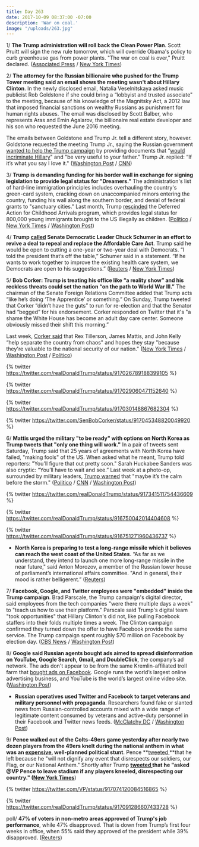 ```yaml
---
title: Day 263
date: 2017-10-09 08:37:00 -07:00
description: 'War on coal.'
image: "/uploads/263.jpg"
---
```


1/ **The Trump administration will roll back the Clean Power Plan**. Scott Pruitt will sign the new rule tomorrow, which will override Obama's policy to curb greenhouse gas from power plants. "The war on coal is over," Pruitt declared.  ([Associated Press](https://apnews.com/94c981eb440f43c3bbbfff84063a9ecc/Trump-administration-to-terminate-Obama's-climate-plan) / [New York Times](https://www.nytimes.com/2017/10/09/climate/clean-power-plan.html))

2/ **The attorney for the Russian billionaire who pushed for the Trump Tower meeting said an email shows the meeting wasn't about Hillary Clinton**. In the newly disclosed email, Natalia Veselnitskaya asked music publicist Rob Goldstone if she could bring a “lobbyist and trusted associate" to the meeting, because of his knowledge of the Magnitsky Act, a 2012 law that imposed financial sanctions on wealthy Russians as punishment for human rights abuses. The email was disclosed by Scott Balber, who represents Aras and Emin Agalarov, the billionaire real estate developer and his son who requested the June 2016 meeting.

The emails between Goldstone and Trump Jr. tell a different story, however. Goldstone requested the meeting Trump Jr., saying the Russian government [wanted to help the Trump campaign](https://whatthefuckjusthappenedtoday.com/2017/07/10/Day-172/#1-donald-trump-jr-met-with-a-kremlin) by providing documents that “[would incriminate Hillary](https://whatthefuckjusthappenedtoday.com/2017/07/11/Day-173/#2-the-email-sent-to-trump-jr-said-th)" and "be very useful to your father.” Trump Jr. replied: “If it’s what you say I love it." ([Washington Post](https://www.washingtonpost.com/politics/newly-disclosed-email-sheds-light-on-trump-jr-meeting-with-russian-lawyer/2017/10/09/2d0fecb0-a9e3-11e7-92d1-58c702d2d975_story.html) / [CNN](http://www.cnn.com/2017/10/09/politics/russia-trump-tower-meeting-new-documents/index.html))

3/ **Trump is demanding funding for his border wall in exchange for signing legislation to provide legal status for "Dreamers."** The administration's list of hard-line immigration principles includes overhauling the country's green-card system, cracking down on unaccompanied minors entering the country, funding his wall along the southern border, and denial of federal grants to "sanctuary cities." Last month, Trump [rescinded](https://whatthefuckjusthappenedtoday.com/2017/09/05/day-229/#1-trump-rescinded-daca-and-called-on) the Deferred Action for Childhood Arrivals program, which provides legal status for 800,000 young immigrants brought to the US illegally as children.  ([Politico](http://www.politico.com/story/2017/10/08/trump-immigration-plan-dreamers-243586) / [New York Times](https://www.nytimes.com/2017/10/08/us/politics/white-house-daca.html) / [Washington Post](https://www.washingtonpost.com/news/post-politics/wp/2017/10/08/trump-administration-releases-hard-line-immigration-principles-threatening-deal-on-dreamers/))

4/ **Trump [called](https://www.axios.com/trump-phones-schumer-for-help-on-health-care-miffing-some-in-gop-2493868663.html) Senate Democratic Leader Chuck Schumer in an effort to revive a deal to repeal and replace the Affordable Care Act**. Trump said he would be open to cutting a one-year or two-year deal with Democrats. “I told the president that’s off the table,” Schumer said in a statement. “If he wants to work together to improve the existing health care system, we Democrats are open to his suggestions.” ([Reuters](https://www.reuters.com/article/us-usa-healthcare-trump-deal/trump-says-open-to-temporary-healthcare-reform-deal-with-democrats-idUSKBN1CC0S9) / [New York Times](https://www.nytimes.com/2017/10/07/us/politics/trump-schumer-obamacare.html))

5/ **Bob Corker: Trump is treating his office like “a reality show” and his reckless threats could set the nation “on the path to World War III.”** The chairman of the Senate Foreign Relations Committee added that Trump acts “like he’s doing ‘The Apprentice’ or something.” On Sunday, Trump tweeted that Corker “didn’t have the guts” to run for re-election and that the Senator had “begged” for his endorsement. Corker responded on Twitter that it's "a shame the White House has become an adult day care center. Someone obviously missed their shift this morning.”

Last week, [Corker said](https://whatthefuckjusthappenedtoday.com/2017/10/05/day-259/#6-rex-tillerson-james-mattis-and-ste) that Rex Tillerson, James Mattis, and John Kelly “help separate the country from chaos" and hopes they stay "because they're valuable to the national security of our nation." ([New York Times](https://www.nytimes.com/2017/10/08/us/politics/trump-corker.html) / [Washington Post](https://www.washingtonpost.com/news/post-politics/wp/2017/10/08/trump-attacks-gop-sen-corker-didnt-have-the-guts-to-run-for-reelection/) / [Politico](http://www.politico.com/story/2017/10/08/trump-claims-corker-didnt-have-the-guts-to-run-for-reelection-243576))

{% twitter https://twitter.com/realDonaldTrump/status/917026789188399105 %}

{% twitter https://twitter.com/realDonaldTrump/status/917029060471152640 %}

{% twitter https://twitter.com/realDonaldTrump/status/917030148867682304 %}

{% twitter https://twitter.com/SenBobCorker/status/917045348820049920 %}

6/ **Mattis urged the military "to be ready" with options on North Korea as Trump tweets that "only one thing will work."** In a pair of tweets sent Saturday, Trump said that 25 years of agreements with North Korea have failed, "making fools" of the US. When asked what he meant, Trump told reporters: "You'll figure that out pretty soon." Sarah Huckabee Sanders was also cryptic: “You’ll have to wait and see.” Last week at a photo-op, surrounded by military leaders, [Trump warned](https://whatthefuckjusthappenedtoday.com/2017/10/06/day-260/#2-surrounded-by-military-leaders-tru) that "maybe it’s the calm before the storm." ([Politico](http://www.politico.com/story/2017/10/09/jim-mattis-north-korea-military-ready-243596) / [CNN](http://www.cnn.com/2017/10/07/politics/trump-north-korea-negotiations-tweet/index.html) / [Washington Post](https://www.washingtonpost.com/news/post-politics/wp/2017/10/07/trump-on-north-korea-sorry-but-only-one-thing-will-work/))

{% twitter https://twitter.com/realDonaldTrump/status/917341511754436609 %}

{% twitter https://twitter.com/realDonaldTrump/status/916750042014404608 %}

{% twitter https://twitter.com/realDonaldTrump/status/916751271960436737 %}

* **North Korea is preparing to test a long-range missile which it believes can reach the west coast of the United States**. “As far as we understand, they intend to launch one more long-range missile in the near future," said Anton Morozov, a member of the Russian lower house of parliament’s international affairs committee. "And in general, their mood is rather belligerent.”  ([Reuters](https://www.reuters.com/article/us-northkorea-missiles-russia/north-korea-preparing-long-range-missile-test-ria-cites-russian-lawmaker-idUSKBN1CB21T))

7/ **Facebook, Google, and Twitter employees were "embedded" inside the Trump campaign**. Brad Parscale, the Trump campaign's digital director, said employees from the tech companies "were there multiple days a week" to "teach us how to use their platform." Parscale said Trump's digital team "took opportunities" that Hillary Clinton's did not, like pulling Facebook staffers into their folds multiple times a week. The Clinton campaign confirmed they turned down the offer to have Facebook provide the same service. The Trump campaign spent roughly $70 million on Facebook by election day.  ([CBS News](https://www.cbsnews.com/news/facebook-embeds-russia-and-the-trump-campaigns-secret-weapon/) / [Washington Post](https://www.washingtonpost.com/politics/trump-campaigns-embrace-of-facebook-shows-companys-growing-reach-in-elections/2017/10/08/e5e5f156-a93b-11e7-b3aa-c0e2e1d41e38_story.html))

8/ **Google said Russian agents bought ads aimed to spread disinformation on YouTube, Google Search, Gmail, and DoubleClick**,  the company’s ad network. The ads don't appear to be from the same Kremlin-affiliated troll farm that [bought ads on Facebook](https://whatthefuckjusthappenedtoday.com/2017/09/06/day-230/#6-facebook-found-100-000-in-ad-spend). Google runs the world’s largest online advertising business, and YouTube is the world’s largest online video site. ([Washington Post](https://www.washingtonpost.com/news/the-switch/wp/2017/10/09/google-uncovers-russian-bought-ads-on-youtube-gmail-and-other-platforms/?utm_term=.8fd4678dc621))

* **Russian operatives used Twitter and Facebook to target veterans and military personnel with propaganda**. Researchers found fake or slanted news from Russian-controlled accounts mixed with a wide range of legitimate content consumed by veterans and active-duty personnel in their Facebook and Twitter news feeds. ([McClatchy DC](http://www.mcclatchydc.com/news/nation-world/national/article177744986.html) / [Washington Post](https://www.washingtonpost.com/news/the-switch/wp/2017/10/09/russian-operatives-used-twitter-and-facebook-to-target-veterans-and-military-personnel-study-says/))

9/ **Pence walked out of the Colts-49ers game yesterday after nearly two dozen players from the 49ers knelt during the national anthem in what was an [expensive](http://www.cnn.com/2017/10/08/politics/pence-indianapolis-flights-cost/index.html), well-planned political stunt**. Pence **[tweeted ](https://twitter.com/VP/status/917074120084516865)**that he left because he "will not dignify any event that disrespects our soldiers, our Flag, or our National Anthem." Shortly after Trump **[tweeted ](https://twitter.com/realDonaldTrump/status/917091286607433728)**that he "asked @VP Pence to leave stadium if any players kneeled, disrespecting our country." (**[New York Times](https://www.nytimes.com/2017/10/08/us/politics/pence-anthem-colts.html)**)

{% twitter https://twitter.com/VP/status/917074120084516865 %}

{% twitter https://twitter.com/realDonaldTrump/status/917091286607433728 %}

poll/ **47% of voters in non-metro areas approved of Trump's job performance**, while 47% disapproved. That is down from Trump’s first four weeks in office, when 55% said they approved of the president while 39% disapproved. ([Reuters](https://www.reuters.com/article/us-usa-ruralamerica-poll/trumps-popularity-is-slipping-in-rural-america-poll-idUSKBN1CE162))